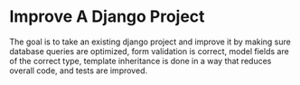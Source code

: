 # Improve A Django Project

The goal is to take an existing django project and improve it by making sure database queries are optimized, form validation is correct, model fields are of the correct type, template inheritance is done in a way that reduces overall code, and tests are improved.
